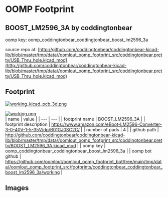 # OOMP Footprint  
## BOOST_LM2596_3A  by coddingtonbear  
  
oomp key: oomp_coddingtonbear_coddingtonbear_boost_lm2596_3a  
  
source repo at: [http://github.com/coddingtonbear/coddingtonbear-kicad-lib/blob/master/tmp/data//oomlout_oomp_footprint_src/coddingtonbear.pretty/USB_Thru_hole.kicad_mod](http://github.com/coddingtonbear/coddingtonbear-kicad-lib/blob/master/tmp/data//oomlout_oomp_footprint_src/coddingtonbear.pretty/USB_Thru_hole.kicad_mod)  
## Footprint  
  
[![working_kicad_pcb_3d.png](working_kicad_pcb_3d_600.png)](working_kicad_pcb_3d.png)  
  
[![working.png](working_600.png)](working.png)  
| name | value | 
| --- | --- | 
| footprint name | BOOST_LM2596_3A | 
| footprint description | https://www.amazon.com/eBoot-LM2596-Converter-3-0-40V-1-5-35V/dp/B01GJ0SC2C/ | 
| number of pads | 4 | 
| github path | http://github.com/coddingtonbear/coddingtonbear-kicad-lib/blob/master/tmp/data//oomlout_oomp_footprint_src/coddingtonbear.pretty/BOOST_LM2596_3A.kicad_mod | 
| oomp key | oomp_coddingtonbear_coddingtonbear_boost_lm2596_3a | 
| oomp bot github | https://github.com/oomlout/oomlout_oomp_footprint_bot/tree/main/tmp/data//oomlout_oomp_footprint_src/footprints/coddingtonbear_coddingtonbear_boost_lm2596_3a/working | 
## Images  

